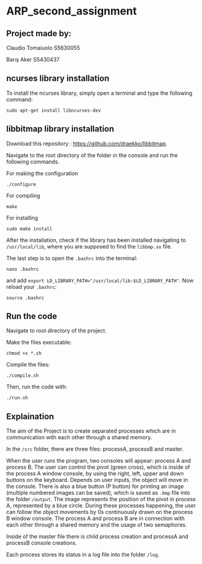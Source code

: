 # ARP_second_assignment

## Project made by:

Claudio Tomaiuolo S5630055

Barış Aker S5430437

## ncurses library installation
To install the ncurses library, simply open a terminal and type the following command:
```console
sudo apt-get install libncurses-dev
```
## libbitmap library installation
Download this repository : https://github.com/draekko/libbitmap.

Navigate to the root directory of the folder in the console and run the following commands.

For making the configuration
```console
./configure 
```

For compiling
```console
make
```

For installing
```console
sudo make install
```

After the installation, check if the library has been installed navigating to `/usr/local/lib`, where you are supposed to find the `libbmp.so` file.

The last step is to open the `.bashrc` into the terminal:
```console
nano .bashrc
```
and add `export LD_LIBRARY_PATH="/usr/local/lib:$LD_LIBRARY_PATH"`.
Now reload your `.bashrc`:
```console
source .bashrc
```

## Run the code
Navigate to root directory of the project.

Make the files executable:
```console
chmod +x *.sh
```
Compile the files:
```console
./compile.sh
```
Then, run the code with:
```console
./run.sh
```

## Explaination 

The aim of the Project is to create separated processes which are in communication with each other through a shared memory. 

In the `/src` folder, there are three files: processA, processB and master. 

When the user runs the program, two consoles will appear: process A and process B. The user can control the pivot (green cross), which is inside of the process A window console, by using the right, left, upper and down buttons on the keyboard. Depends on user inputs, the object will move in the console. There is also a blue button (P button) for printing an image (multiple numbered images can be saved), which is saved as `.bmp` file into the folder `/output`. The image represents the position of the pivot in process A, represented by a blue circle. 
During these processes happening, the user can follow the object movements by 0s continuously drawn on the process B window console.
The process A and process B are in connection with each other through a shared memory and the usage of two semaphores. 

Inside of the master file there is child process creation and processA and processB console creations.

Each process stores its status in a log file into the folder `/log`.
